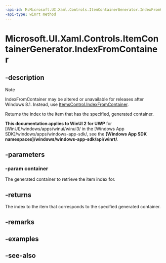 ```yaml
---
-api-id: M:Microsoft.UI.Xaml.Controls.ItemContainerGenerator.IndexFromContainer(Microsoft.UI.Xaml.DependencyObject)
-api-type: winrt method
---
```


<!-- Method syntax
public int IndexFromContainer(Windows.UI.Xaml.DependencyObject container)
-->

# Microsoft.UI.Xaml.Controls.ItemContainerGenerator.IndexFromContainer

## -description
> [!NOTE]
> IndexFromContainer may be altered or unavailable for releases after Windows 8.1. Instead, use [ItemsControl.IndexFromContainer](itemscontrol_indexfromcontainer_2144603056.md).

Returns the index to the item that has the specified, generated container.

**This documentation applies to WinUI 2 for UWP** for [WinUI]/windows/apps/winui/winui3/ in the [Windows App SDK]/windows/apps/windows-app-sdk/, see the **[Windows App SDK namespaces]/windows/windows-app-sdk/api/winrt/**.

## -parameters
### -param container
The generated container to retrieve the item index for.

## -returns
The index to the item that corresponds to the specified generated container.

## -remarks

## -examples

## -see-also
